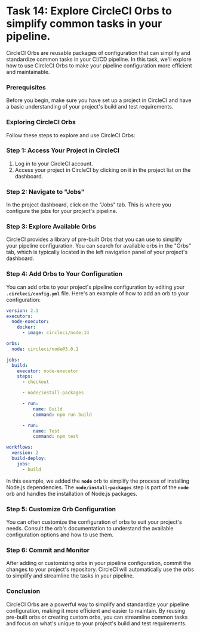 # Task 14: Explore CircleCI Orbs to simplify common tasks in your pipeline.

CircleCI Orbs are reusable packages of configuration that can simplify and standardize common tasks in your CI/CD pipeline. In this task, we'll explore how to use CircleCI Orbs to make your pipeline configuration more efficient and maintainable.

### **Prerequisites**

Before you begin, make sure you have set up a project in CircleCI and have a basic understanding of your project's build and test requirements.

### **Exploring CircleCI Orbs**

Follow these steps to explore and use CircleCI Orbs:

### Step 1: Access Your Project in CircleCI

1. Log in to your CircleCI account.
2. Access your project in CircleCI by clicking on it in the project list on the dashboard.

### Step 2: Navigate to "Jobs"

In the project dashboard, click on the "Jobs" tab. This is where you configure the jobs for your project's pipeline.

### Step 3: Explore Available Orbs

CircleCI provides a library of pre-built Orbs that you can use to simplify your pipeline configuration. You can search for available orbs in the "Orbs" tab, which is typically located in the left navigation panel of your project's dashboard.

### Step 4: Add Orbs to Your Configuration

You can add orbs to your project's pipeline configuration by editing your **`.circleci/config.yml`** file. Here's an example of how to add an orb to your configuration:

```yaml
version: 2.1
executors:
  node-executor:
    docker:
      - image: circleci/node:14

orbs:
  node: circleci/node@3.0.1

jobs:
  build:
    executor: node-executor
    steps:
      - checkout

      - node/install-packages

      - run:
          name: Build
          command: npm run build

      - run:
          name: Test
          command: npm test

workflows:
  version: 2
  build-deploy:
    jobs:
      - build
```

In this example, we added the **`node`** orb to simplify the process of installing Node.js dependencies. The **`node/install-packages`** step is part of the **`node`** orb and handles the installation of Node.js packages.

### Step 5: Customize Orb Configuration

You can often customize the configuration of orbs to suit your project's needs. Consult the orb's documentation to understand the available configuration options and how to use them.

### Step 6: Commit and Monitor

After adding or customizing orbs in your pipeline configuration, commit the changes to your project's repository. CircleCI will automatically use the orbs to simplify and streamline the tasks in your pipeline.

### **Conclusion**

CircleCI Orbs are a powerful way to simplify and standardize your pipeline configuration, making it more efficient and easier to maintain. By reusing pre-built orbs or creating custom orbs, you can streamline common tasks and focus on what's unique to your project's build and test requirements.